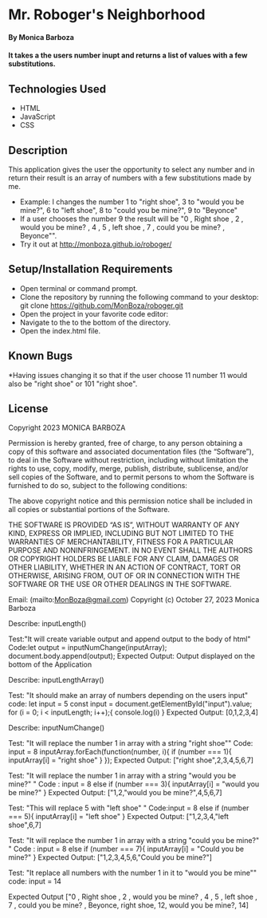# Mr. Roboger's Neighborhood

#### By Monica Barboza

#### It takes a the users number inupt and returns a list of values with a few substitutions.
## Technologies Used

* HTML
* JavaScript
* CSS

## Description

 This application gives the user the opportunity to select any number and in return their result is an array of numbers with a few substitutions made by me.
 * Example: I changes the number 1 to "right shoe", 3 to "would you be mine?", 6 to "left shoe", 8 to "could you be mine?", 9 to "Beyonce"
 * If a user chooses the number 9 the result will be "0 , Right shoe , 2 , would you be mine? , 4 , 5 , left shoe , 7 , could you be mine? , Beyonce"".
 * Try it out at http://monboza.github.io/roboger/

## Setup/Installation Requirements

* Open terminal or command prompt.
* Clone the repository by running the following command to your desktop: 
  git clone https://github.com/MonBoza/roboger.git
* Open the project in your favorite code editor: 
* Navigate to the to the bottom of the directory.
* Open the index.html file.

## Known Bugs

*Having issues changing it so that if the user choose 11 number 11 would also be "right shoe" or 101 "right shoe".

## License

Copyright 2023 MONICA BARBOZA

Permission is hereby granted, free of charge, to any person obtaining a copy of this software and associated documentation files (the “Software”), to deal in the Software without restriction, including without limitation the rights to use, copy, modify, merge, publish, distribute, sublicense, and/or sell copies of the Software, and to permit persons to whom the Software is furnished to do so, subject to the following conditions:

The above copyright notice and this permission notice shall be included in all copies or substantial portions of the Software.

THE SOFTWARE IS PROVIDED “AS IS”, WITHOUT WARRANTY OF ANY KIND, EXPRESS OR IMPLIED, INCLUDING BUT NOT LIMITED TO THE WARRANTIES OF MERCHANTABILITY, FITNESS FOR A PARTICULAR PURPOSE AND NONINFRINGEMENT. IN NO EVENT SHALL THE AUTHORS OR COPYRIGHT HOLDERS BE LIABLE FOR ANY CLAIM, DAMAGES OR OTHER LIABILITY, WHETHER IN AN ACTION OF CONTRACT, TORT OR OTHERWISE, ARISING FROM, OUT OF OR IN CONNECTION WITH THE SOFTWARE OR THE USE OR OTHER DEALINGS IN THE SOFTWARE.


Email: (mailto:MonBoza@gmail.com)
Copyright (c) October 27, 2023  Monica Barboza



Describe: inputLength()

Test:"It will create variable output and append output to the body of html"
Code:let output = inputNumChange(inputArray);
    document.body.append(output);
Expected Output: Output displayed on the bottom of the Application


Describe: inputLengthArray()

Test: "It should make an array of numbers depending on the users input"
code: let input = 5
const input = document.getElementById("input").value;
for (i = 0; i < inputLength; i++);{
    console.log(i)
}
Expected Output: [0,1,2,3,4] 

Describe: inputNumChange()

Test: "It will replace the number 1 in array with a string "right shoe""
Code: input = 8
inputArray.forEach(function(number, i){
  if (number === 1){
    inputArray[i] = "right shoe"
  }
});
Expected Output: ["right shoe",2,3,4,5,6,7]

Test: "It will replace the number 1 in array with a string "would you be mine?" "
Code : input = 8
   else if (number === 3){
    inputArray[i] = "would you be mine?"
  }
Expected Output: ["1,2,"would you be mine?",4,5,6,7]

Test: "This will replace 5 with "left shoe" "
Code:input = 8
   else if (number === 5){
    inputArray[i] = "left shoe"
  }
Expected Output: ["1,2,3,4,"left shoe",6,7]

Test: "It will replace the number 1 in array with a string "could you be mine?" "
Code : input = 8
   else if (number === 7){
    inputArray[i] = "Could you be mine?"
  }
Expected Output: ["1,2,3,4,5,6,"Could you be mine?"]

Test: "It replace all numbers with the number 1 in it to "would you be mine""
code: input = 14

Expected Output ["0 , Right shoe , 2 , would you be mine? , 4 , 5 , left shoe , 7 , could you be mine? , Beyonce, right shoe, 12, would you be mine?, 14]
